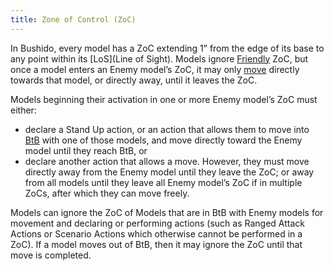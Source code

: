 ```yaml
---
title: Zone of Control (ZoC)
---
```

In Bushido, every model has a ZoC extending 1” from the edge of its base to any point within its [LoS](Line of Sight).
Models ignore [Friendly](Enemy-Friendly.md) ZoC, but once a model enters an Enemy model’s ZoC, it may only [move](Movement.md) directly towards that model, or directly away, until it leaves the ZoC.

Models beginning their activation in one or more Enemy model’s ZoC must either:
- declare a Stand Up action, or an action that allows them to move into [BtB](Base-to-Base.md) with one of those models, and move directly toward the Enemy model until they reach BtB, or
- declare another action that allows a move. However, they must move directly away from the Enemy model until they leave the ZoC; or away from all models until they leave all Enemy model’s ZoC if in multiple ZoCs, after which they can move freely.

Models can ignore the ZoC of Models that are in BtB with Enemy models for movement and declaring or performing actions (such as Ranged Attack Actions or Scenario Actions which otherwise cannot be performed in a ZoC).
If a model moves out of BtB, then it may ignore the ZoC until that move is completed.